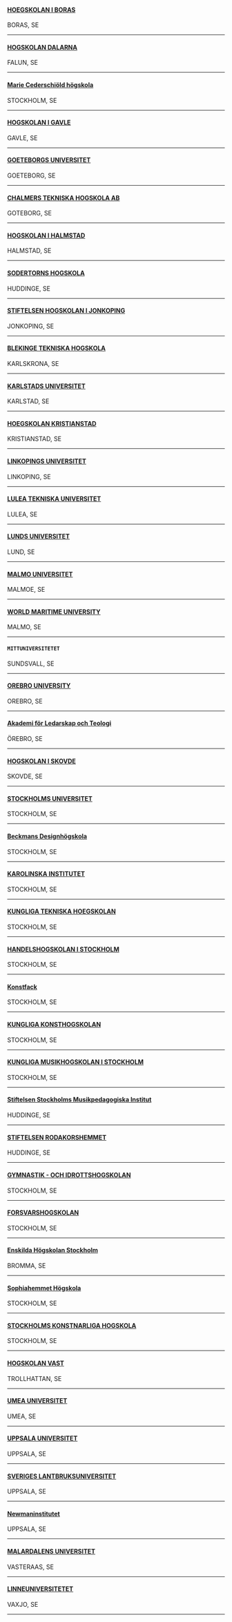 <h4>
  <a href="//www.hb.se">
    HOEGSKOLAN I BORAS
  </a>
</h4>
BORAS, SE

---
<h4>
  <a href="//www.du.se">
    HOGSKOLAN DALARNA
  </a>
</h4>
FALUN, SE

---
<h4>
  <a href="//www.mchs.se">
    Marie Cederschiöld högskola
  </a>
</h4>
STOCKHOLM, SE

---
<h4>
  <a href="//www.hig.se">
    HOGSKOLAN I GAVLE
  </a>
</h4>
GAVLE, SE

---
<h4>
  <a href="//www.gu.se">
    GOETEBORGS UNIVERSITET
  </a>
</h4>
GOETEBORG, SE

---
<h4>
  <a href="//www.chalmers.se">
    CHALMERS TEKNISKA HOGSKOLA AB
  </a>
</h4>
GOTEBORG, SE

---
<h4>
  <a href="//www.hh.se">
    HOGSKOLAN I HALMSTAD
  </a>
</h4>
HALMSTAD, SE

---
<h4>
  <a href="http://www.sh.se">
    SODERTORNS HOGSKOLA
  </a>
</h4>
HUDDINGE, SE

---
<h4>
  <a href="//www.ju.se">
    STIFTELSEN HOGSKOLAN I JONKOPING
  </a>
</h4>
JONKOPING, SE

---
<h4>
  <a href="//www.bth.se">
    BLEKINGE TEKNISKA HOGSKOLA
  </a>
</h4>
KARLSKRONA, SE

---
<h4>
  <a href="http://www.kau.se">
    KARLSTADS UNIVERSITET
  </a>
</h4>
KARLSTAD, SE

---
<h4>
  <a href="http://www.hkr.se">
    HOEGSKOLAN KRISTIANSTAD
  </a>
</h4>
KRISTIANSTAD, SE

---
<h4>
  <a href="//www.liu.se">
    LINKOPINGS UNIVERSITET
  </a>
</h4>
LINKOPING, SE

---
<h4>
  <a href="//www.ltu.se">
    LULEA TEKNISKA UNIVERSITET
  </a>
</h4>
LULEA, SE

---
<h4>
  <a href="//www.lu.se">
    LUNDS UNIVERSITET
  </a>
</h4>
LUND, SE

---
<h4>
  <a href="//www.mau.se">
    MALMO UNIVERSITET
  </a>
</h4>
MALMOE, SE

---
<h4>
  <a href="//www.wmu.se">
    WORLD MARITIME UNIVERSITY
  </a>
</h4>
MALMO, SE

---
<h4>
  
    MITTUNIVERSITETET
  
</h4>
SUNDSVALL, SE

---
<h4>
  <a href="//www.oru.se">
    OREBRO UNIVERSITY
  </a>
</h4>
OREBRO, SE

---
<h4>
  <a href="//www.altutbildning.se">
    Akademi för Ledarskap och Teologi
  </a>
</h4>
ÖREBRO, SE

---
<h4>
  <a href="//www.his.se">
    HOGSKOLAN I SKOVDE
  </a>
</h4>
SKOVDE, SE

---
<h4>
  <a href="//www.su.se">
    STOCKHOLMS UNIVERSITET
  </a>
</h4>
STOCKHOLM, SE

---
<h4>
  <a href="//beckmans.se">
    Beckmans Designhögskola
  </a>
</h4>
STOCKHOLM, SE

---
<h4>
  <a href="//www.ki.se">
    KAROLINSKA INSTITUTET
  </a>
</h4>
STOCKHOLM, SE

---
<h4>
  <a href="//www.kth.se">
    KUNGLIGA TEKNISKA HOEGSKOLAN
  </a>
</h4>
STOCKHOLM, SE

---
<h4>
  <a href="//www.hhs.se/efi">
    HANDELSHOGSKOLAN I STOCKHOLM
  </a>
</h4>
STOCKHOLM, SE

---
<h4>
  <a href="//www.konstfack.se">
    Konstfack
  </a>
</h4>
STOCKHOLM, SE

---
<h4>
  <a href="//www.kkh.se">
    KUNGLIGA KONSTHOGSKOLAN
  </a>
</h4>
STOCKHOLM, SE

---
<h4>
  <a href="//www.kmh.se">
    KUNGLIGA MUSIKHOGSKOLAN I STOCKHOLM
  </a>
</h4>
STOCKHOLM, SE

---
<h4>
  <a href="//www.smi.se">
    Stiftelsen Stockholms Musikpedagogiska Institut
  </a>
</h4>
HUDDINGE, SE

---
<h4>
  <a href="//ww.rkh.se">
    STIFTELSEN RODAKORSHEMMET
  </a>
</h4>
HUDDINGE, SE

---
<h4>
  <a href="//www.gih.se">
    GYMNASTIK - OCH IDROTTSHOGSKOLAN
  </a>
</h4>
STOCKHOLM, SE

---
<h4>
  <a href="//www.fhs.se">
    FORSVARSHOGSKOLAN
  </a>
</h4>
STOCKHOLM, SE

---
<h4>
  <a href="//www.ehs.se">
    Enskilda Högskolan Stockholm
  </a>
</h4>
BROMMA, SE

---
<h4>
  <a href="//www.shh.se">
    Sophiahemmet Högskola
  </a>
</h4>
STOCKHOLM, SE

---
<h4>
  <a href="http://www.uniarts.se">
    STOCKHOLMS KONSTNARLIGA HOGSKOLA
  </a>
</h4>
STOCKHOLM, SE

---
<h4>
  <a href="http://www.hv.se">
    HOGSKOLAN VAST
  </a>
</h4>
TROLLHATTAN, SE

---
<h4>
  <a href="//www.umu.se">
    UMEA UNIVERSITET
  </a>
</h4>
UMEA, SE

---
<h4>
  <a href="//www.uu.se">
    UPPSALA UNIVERSITET
  </a>
</h4>
UPPSALA, SE

---
<h4>
  <a href="http://www.slu.se">
    SVERIGES LANTBRUKSUNIVERSITET
  </a>
</h4>
UPPSALA, SE

---
<h4>
  <a href="//www.newman.se">
    Newmaninstitutet
  </a>
</h4>
UPPSALA, SE

---
<h4>
  <a href="//www.mdu.se">
    MALARDALENS UNIVERSITET
  </a>
</h4>
VASTERAAS, SE

---
<h4>
  <a href="//www.lnu.se">
    LINNEUNIVERSITETET
  </a>
</h4>
VAXJO, SE

---